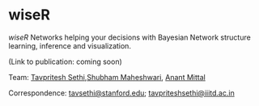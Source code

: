 # wiseR
*wiseR* Networks helping your decisions with Bayesian Network structure learning, inference and visualization.

(Link to publication: coming soon)

Team: [Tavpritesh Sethi](https://github.com/Tavpritesh),[Shubham Maheshwari](https://github.com/shubham14101), [Anant Mittal](https://github.com/anant15)

Correspondence: tavsethi@stanford.edu; tavpriteshsethi@iiitd.ac.in
